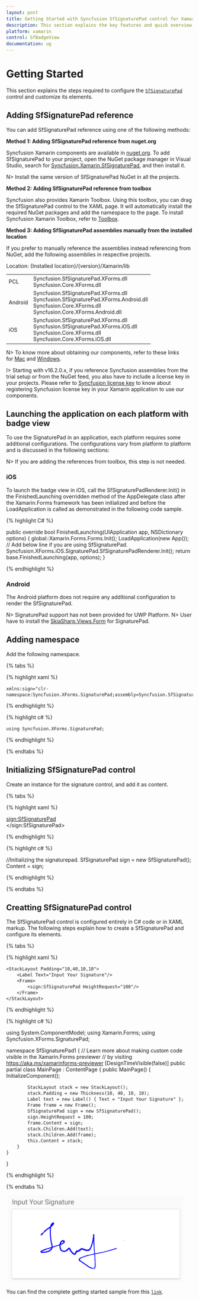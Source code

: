 ```yaml
---
layout: post
title: Getting Started with Syncfusion SfSignaturePad control for Xamarin.Forms
description: This section explains the key features and quick overview about Syncfusion SfSignaturePad control for Xamarin.Forms
platform: xamarin
control: SfBadgeView
documentation: ug
---
```


# Getting Started

This section explains the steps required to configure the [`SfSignaturePad`](https://help.syncfusion.com/cr/cref_files/xamarin/Syncfusion.SfBadgeView.XForms~Syncfusion.XForms.BadgeView.SfBadgeView.html) control and customize its elements.

## Adding SfSignaturePad reference

You can add SfSignaturePad reference using one of the following methods:

**Method 1: Adding SfSignaturePad reference from nuget.org**

Syncfusion Xamarin components are available in [nuget.org](https://www.nuget.org/). To add SfSignaturePad to your project, open the NuGet package manager in Visual Studio, search for [Syncfusion.Xamarin.SfSignaturePad](https://www.nuget.org/packages/Syncfusion.Xamarin.SfSignaturePad), and then install it.

N> Install the same version of SfSignaturePad NuGet in all the projects.

**Method 2: Adding SfSignaturePad reference from toolbox**

Syncfusion also provides Xamarin Toolbox. Using this toolbox, you can drag the SfSignaturePad control to the XAML page. It will automatically install the required NuGet packages and add the namespace to the page. To install Syncfusion Xamarin Toolbox, refer to [Toolbox](https://help.syncfusion.com/xamarin/utility#toolbox).

**Method 3: Adding SfSignaturePad assemblies manually from the installed location**

If you prefer to manually reference the assemblies instead referencing from NuGet, add the following assemblies in respective projects.

Location: {Installed location}/{version}/Xamarin/lib

<table>
<tr>
<td>PCL</td>
<td>Syncfusion.SfSignaturePad.XForms.dll<br/>Syncfusion.Core.XForms.dll<br/></td>
</tr>
<tr>
<td>Android</td>
<td>Syncfusion.SfSignaturePad.XForms.dll<br/>Syncfusion.SfSignaturePad.XForms.Android.dll<br/>Syncfusion.Core.XForms.dll
<br/>Syncfusion.Core.XForms.Android.dll<br/></td>
</tr>
<tr>
<td>iOS</td>
<td>Syncfusion.SfSignaturePad.XForms.dll<br/>Syncfusion.SfSignaturePad.XForms.iOS.dll<br/>Syncfusion.Core.XForms.dll<br/>Syncfusion.Core.XForms.iOS.dll<br/></td>
</tr>
</table>

N> To know more about obtaining our components, refer to these links for [Mac](https://help.syncfusion.com/xamarin/introduction/download-and-installation/mac/) and [Windows](https://help.syncfusion.com/xamarin/introduction/download-and-installation/windows/).

I> Starting with v16.2.0.x, if you reference Syncfusion assemblies from the trial setup or from the NuGet feed, you also have to include a license key in your projects. Please refer to [Syncfusion license key](https://help.syncfusion.com/common/essential-studio/licensing/license-key/) to know about registering Syncfusion license key in your Xamarin application to use our components.

## Launching the application on each platform with badge view

To use the SignaturePad in an application, each platform requires some additional configurations. The configurations vary from platform to platform and is discussed in the following sections:

N> If you are adding the references from toolbox, this step is not needed.

### iOS

To launch the badge view in iOS, call the SfSignaturePadRenderer.Init() in the FinishedLaunching overridden method of the AppDelegate class after the Xamarin.Forms framework has been initialized and before the LoadApplication is called as demonstrated in the following code sample.

{% highlight C# %} 

 public override bool FinishedLaunching(UIApplication app, NSDictionary options)
 {
            global::Xamarin.Forms.Forms.Init();
            LoadApplication(new App());
            // Add below line if you are using SfSignaturePad.
            Syncfusion.XForms.iOS.SignaturePad.SfSignaturePadRenderer.Init();
            return base.FinishedLaunching(app, options);
 }

{% endhighlight %}

### Android

The Android platform does not require any additional configuration to render the SfSignaturePad.

N> SignaturePad support has not been provided for UWP Platform.
N> User have to install the [SkiaSharp.Views.Form](https://www.nuget.org/packages/SkiaSharp.Views.Forms/2.80.0-preview.14) for SignaturePad.

## Adding namespace

Add the following namespace.

{% tabs %}

{% highlight xaml %}

    xmlns:sign="clr-namespace:Syncfusion.XForms.SignaturePad;assembly=Syncfusion.SfSignaturePad.XForms"

{% endhighlight %}

{% highlight c# %}

    using Syncfusion.XForms.SignaturePad;

{% endhighlight %}

{% endtabs %}

## Initializing SfSignaturePad control

Create an instance for the signature control, and add it as content.

{% tabs %}

{% highlight xaml %}

<sign:SfSignaturePad>        
</sign:SfSignaturePad>

{% endhighlight %}

{% highlight c# %}

//Initializing the signaturepad.
SfSignaturePad sign = new SfSignaturePad();
Content = sign;
	
{% endhighlight %}

{% endtabs %}

## Creatting SfSignaturePad control

The SfSignaturePad control is configured entirely in C# code or in XAML markup. The following steps explain how to create a SfSignaturePad and configure its elements.

{% tabs %}

{% highlight xaml %}

<?xml version="1.0" encoding="utf-8" ?>
<ContentPage xmlns="http://xamarin.com/schemas/2014/forms"
             xmlns:x="http://schemas.microsoft.com/winfx/2009/xaml"
             xmlns:d="http://xamarin.com/schemas/2014/forms/design"
             xmlns:mc="http://schemas.openxmlformats.org/markup-compatibility/2006"
             mc:Ignorable="d"
             xmlns:sign="clr-namespace:Syncfusion.XForms.SignaturePad;assembly=Syncfusion.SfSignaturePad.XForms"
             x:Class="SfSignaturePad1.MainPage">

    <StackLayout Padding="10,40,10,10">
        <Label Text="Input Your Signature"/>
        <Frame>
            <sign:SfSignaturePad HeightRequest="100"/>
        </Frame>
    </StackLayout>

</ContentPage>

{% endhighlight %}

{% highlight c# %}

using System.ComponentModel;
using Xamarin.Forms;
using Syncfusion.XForms.SignaturePad;

namespace SfSignaturePad1
{
    // Learn more about making custom code visible in the Xamarin.Forms previewer
    // by visiting https://aka.ms/xamarinforms-previewer
    [DesignTimeVisible(false)]
    public partial class MainPage : ContentPage
    {
        public MainPage()
        {
            InitializeComponent();

            StackLayout stack = new StackLayout();
            stack.Padding = new Thickness(10, 40, 10, 10);
            Label text = new Label() { Text = "Input Your Signature" };
            Frame frame = new Frame();
            SfSignaturePad sign = new SfSignaturePad();
            sign.HeightRequest = 100;
            frame.Content = sign;
            stack.Children.Add(text);
            stack.Children.Add(frame);
            this.Content = stack;
        }
    }
}
	
{% endhighlight %}

{% endtabs %}

![Xamarin signature pad](images/signature.png)

You can find the complete getting started sample from this [`link`](https://www.syncfusion.com/downloads/support/directtrac/general/ze/SfSignaturePad594767553).